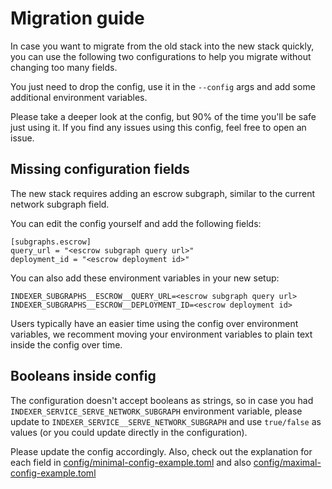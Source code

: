 # Migration guide

In case you want to migrate from the old stack into the new
stack quickly, you can use the following two configurations
to help you migrate without changing too many fields.

You just need to drop the config, use it in the `--config`
args and add some additional environment variables.

Please take a deeper look at the config, but 90% of the time
you'll be safe just using it. If you find any issues using
this config, feel free to open an issue.

## Missing configuration fields

The new stack requires adding an escrow subgraph,
similar to the current network subgraph field.

You can edit the config yourself and add the following fields:

```
[subgraphs.escrow]
query_url = "<escrow subgraph query url>"
deployment_id = "<escrow deployment id>"
```

You can also add these environment variables in your new setup:

```
INDEXER_SUBGRAPHS__ESCROW__QUERY_URL=<escrow subgraph query url>
INDEXER_SUBGRAPHS__ESCROW__DEPLOYMENT_ID=<escrow deployment id>
```

Users typically have an easier time using the config over 
environment variables, we recomment moving your environment 
variables to plain text inside the config over time.

## Booleans inside config

The configuration doesn't accept booleans as strings, so in
case you had `INDEXER_SERVICE_SERVE_NETWORK_SUBGRAPH` environment
variable, please update to `INDEXER_SERVICE__SERVE_NETWORK_SUBGRAPH`
and use `true/false` as values (or you could update directly in
the configuration).

Please update the config accordingly. Also, check out the
explanation for each field in
[config/minimal-config-example.toml](config/minimal-config-example.toml)
and also [config/maximal-config-example.toml](config/maximal-config-example.toml)
